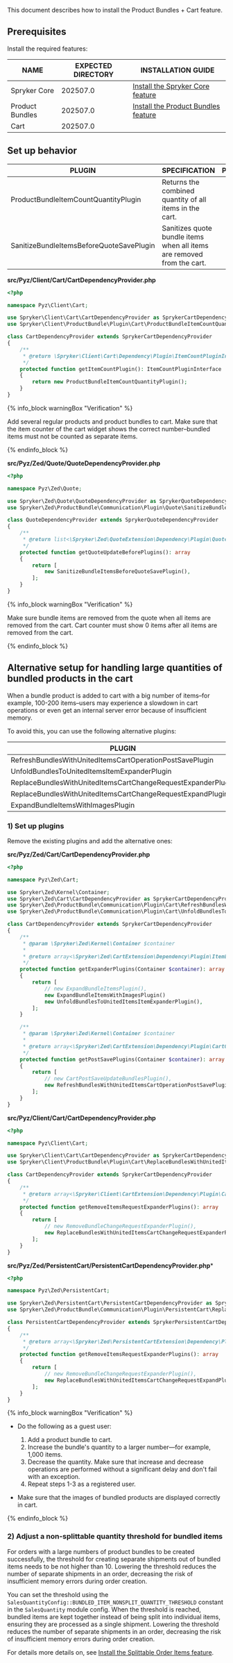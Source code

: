 

This document describes how to install the Product Bundles + Cart feature.

## Prerequisites

Install the required features:

| NAME | EXPECTED DIRECTORY | INSTALLATION GUIDE |
| --- | --- | --- |
| Spryker Core | 202507.0 | [Install the Spryker Core feature](/docs/pbc/all/miscellaneous/latest/install-and-upgrade/install-features/install-the-spryker-core-feature.html)|
| Product Bundles | 202507.0 | [Install the Product Bundles feature](/docs/pbc/all/product-information-management/latest/base-shop/install-and-upgrade/install-features/install-the-product-bundles-feature.html)|
| Cart | 202507.0 | |


## Set up behavior

| PLUGIN                                   | SPECIFICATION                                                | PREREQUISITES | NAMESPACE                                            |
|------------------------------------------|--------------------------------------------------------------|---------------|------------------------------------------------------|
| ProductBundleItemCountQuantityPlugin     | Returns the combined quantity of all items in the cart.          |           | Spryker\Client\ProductBundle\Plugin\Cart             |
| SanitizeBundleItemsBeforeQuoteSavePlugin | Sanitizes quote bundle items when all items are removed from the cart. |           | Spryker\Zed\ProductBundle\Communication\Plugin\Quote |

**src/Pyz/Client/Cart/CartDependencyProvider.php**

```php
<?php

namespace Pyz\Client\Cart;

use Spryker\Client\Cart\CartDependencyProvider as SprykerCartDependencyProvider;
use Spryker\Client\ProductBundle\Plugin\Cart\ProductBundleItemCountQuantityPlugin;

class CartDependencyProvider extends SprykerCartDependencyProvider
{
    /**
     * @return \Spryker\Client\Cart\Dependency\Plugin\ItemCountPluginInterface
     */
    protected function getItemCountPlugin(): ItemCountPluginInterface
    {
        return new ProductBundleItemCountQuantityPlugin();
    }
}
```

{% info_block warningBox "Verification" %}

Add several regular products and product bundles to cart. Make sure that the item counter of the cart widget shows the correct number–bundled items must not be counted as separate items.

{% endinfo_block %}

**src/Pyz/Zed/Quote/QuoteDependencyProvider.php**

```php
<?php

namespace Pyz\Zed\Quote;

use Spryker\Zed\Quote\QuoteDependencyProvider as SprykerQuoteDependencyProvider;
use Spryker\Zed\ProductBundle\Communication\Plugin\Quote\SanitizeBundleItemsBeforeQuoteSavePlugin;

class QuoteDependencyProvider extends SprykerQuoteDependencyProvider
{
    /**
     * @return list<\Spryker\Zed\QuoteExtension\Dependency\Plugin\QuoteWritePluginInterface>
     */
    protected function getQuoteUpdateBeforePlugins(): array
    {
        return [
            new SanitizeBundleItemsBeforeQuoteSavePlugin(),
        ];
    }
}
```

{% info_block warningBox "Verification" %}

Make sure bundle items are removed from the quote when all items are removed from the cart. Cart counter must show 0 items after all items are removed from the cart.

{% endinfo_block %}

## Alternative setup for handling large quantities of bundled products in the cart

When a bundle product is added to cart with a big number of items–for example, 100-200 items–users may experience a slowdown in cart operations or even get an internal server error because of insufficient memory.

To avoid this, you can use the following alternative plugins:

| PLUGIN                                                       | ALTERNATIVE FOR                         | NAMESPACE                                                     |
|--------------------------------------------------------------|-----------------------------------------|---------------------------------------------------------------|
| RefreshBundlesWithUnitedItemsCartOperationPostSavePlugin     | CartPostSaveUpdateBundlesPlugin         | Spryker\Zed\ProductBundle\Communication\Plugin\Cart           |
| UnfoldBundlesToUnitedItemsItemExpanderPlugin                 | ExpandBundleItemsPlugin                 | Spryker\Zed\ProductBundle\Communication\Plugin\Cart           |
| ReplaceBundlesWithUnitedItemsCartChangeRequestExpanderPlugin | RemoveBundleChangeRequestExpanderPlugin | Spryker\Client\ProductBundle\Plugin\Cart                      |
| ReplaceBundlesWithUnitedItemsCartChangeRequestExpandPlugin   | RemoveBundleChangeRequestExpanderPlugin | Spryker\Zed\ProductBundle\Communication\Plugin\PersistentCart |
| ExpandBundleItemsWithImagesPlugin                            |                                     | Spryker\Zed\ProductBundle\Communication\Plugin\Cart           |

### 1) Set up plugins

Remove the existing plugins and add the alternative ones:

**src/Pyz/Zed/Cart/CartDependencyProvider.php**

```php
<?php

namespace Pyz\Zed\Cart;

use Spryker\Zed\Kernel\Container;
use Spryker\Zed\Cart\CartDependencyProvider as SprykerCartDependencyProvider;
use Spryker\Zed\ProductBundle\Communication\Plugin\Cart\RefreshBundlesWithUnitedItemsCartOperationPostSavePlugin;
use Spryker\Zed\ProductBundle\Communication\Plugin\Cart\UnfoldBundlesToUnitedItemsItemExpanderPlugin;

class CartDependencyProvider extends SprykerCartDependencyProvider
{
    /**
     * @param \Spryker\Zed\Kernel\Container $container
     *
     * @return array<\Spryker\Zed\CartExtension\Dependency\Plugin\ItemExpanderPluginInterface>
     */
    protected function getExpanderPlugins(Container $container): array
    {
        return [
            // new ExpandBundleItemsPlugin(),
            new ExpandBundleItemsWithImagesPlugin()
            new UnfoldBundlesToUnitedItemsItemExpanderPlugin(),
        ];
    }

    /**
     * @param \Spryker\Zed\Kernel\Container $container
     *
     * @return array<\Spryker\Zed\CartExtension\Dependency\Plugin\CartOperationPostSavePluginInterface>
     */
    protected function getPostSavePlugins(Container $container): array
    {
        return [
            // new CartPostSaveUpdateBundlesPlugin(),
            new RefreshBundlesWithUnitedItemsCartOperationPostSavePlugin(),
        ];
    }
}
```

**src/Pyz/Client/Cart/CartDependencyProvider.php**

```php
<?php

namespace Pyz\Client\Cart;

use Spryker\Client\Cart\CartDependencyProvider as SprykerCartDependencyProvider;
use Spryker\Client\ProductBundle\Plugin\Cart\ReplaceBundlesWithUnitedItemsCartChangeRequestExpanderPlugin;

class CartDependencyProvider extends SprykerCartDependencyProvider
{
    /**
     * @return array<\Spryker\Client\CartExtension\Dependency\Plugin\CartChangeRequestExpanderPluginInterface>
     */
    protected function getRemoveItemsRequestExpanderPlugins(): array
    {
        return [
            // new RemoveBundleChangeRequestExpanderPlugin(),
            new ReplaceBundlesWithUnitedItemsCartChangeRequestExpanderPlugin(),
        ];
    }
}
```

**src/Pyz/Zed/PersistentCart/PersistentCartDependencyProvider.php***

```php
<?php

namespace Pyz\Zed\PersistentCart;

use Spryker\Zed\PersistentCart\PersistentCartDependencyProvider as SprykerPersistentCartDependencyProvider;
use Spryker\Zed\ProductBundle\Communication\Plugin\PersistentCart\ReplaceBundlesWithUnitedItemsCartChangeRequestExpandPlugin;

class PersistentCartDependencyProvider extends SprykerPersistentCartDependencyProvider
{
    /**
     * @return array<\Spryker\Zed\PersistentCartExtension\Dependency\Plugin\CartChangeRequestExpandPluginInterface>
     */
    protected function getRemoveItemsRequestExpanderPlugins(): array
    {
        return [
            // new RemoveBundleChangeRequestExpanderPlugin(),
            new ReplaceBundlesWithUnitedItemsCartChangeRequestExpandPlugin(),
        ];
    }
}
```

{% info_block warningBox "Verification" %}

- Do the following as a guest user:
  1. Add a product bundle to cart.
  2. Increase the bundle's quantity to a larger number—for example, 1,000 items.
  3. Decrease the quantity.
    Make sure that increase and decrease operations are performed without a significant delay and don't fail with an exception.  
  4. Repeat steps 1-3 as a registered user.

- Make sure that the images of bundled products are displayed correctly in cart.

{% endinfo_block %}

### 2) Adjust a non-splittable quantity threshold for bundled items

For orders with a large numbers of product bundles to be created successfully, the threshold for creating separate shipments out of bundled items needs to be not higher than 10. Lowering the threshold reduces the number of separate shipments in an order, decreasing the risk of insufficient memory errors during order creation.

You can set the threshold using the `SalesQuantityConfig::BUNDLED_ITEM_NONSPLIT_QUANTITY_THRESHOLD` constant in the `SalesQuantity` module config. When the threshold is reached, bundled items are kept together instead of being split into individual items, ensuring they are processed as a single shipment. Lowering the threshold reduces the number of separate shipments in an order, decreasing the risk of insufficient memory errors during order creation.

For details more details on, see [Install the Splittable Order Items feature](/docs/pbc/all/order-management-system/latest/base-shop/install-and-upgrade/install-features/install-the-splittable-order-items-feature.html).






























